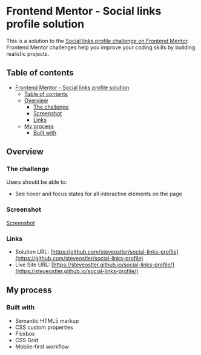 # Frontend Mentor - Social links profile solution

This is a solution to the [Social links profile challenge on Frontend Mentor](https://www.frontendmentor.io/challenges/social-links-profile-UG32l9m6dQ). Frontend Mentor challenges help you improve your coding skills by building realistic projects. 

## Table of contents

- [Frontend Mentor - Social links profile solution](#frontend-mentor---social-links-profile-solution)
  - [Table of contents](#table-of-contents)
  - [Overview](#overview)
    - [The challenge](#the-challenge)
    - [Screenshot](#screenshot)
    - [Links](#links)
  - [My process](#my-process)
    - [Built with](#built-with)


## Overview

### The challenge

Users should be able to:

- See hover and focus states for all interactive elements on the page

### Screenshot

[Screenshot](./assets/images/screenshot.png)


### Links

- Solution URL: [https://github.com/steveostler/social-links-profile](https://github.com/steveostler/social-links-profile)
- Live Site URL: [https://steveostler.github.io/social-links-profile/](https://steveostler.github.io/social-links-profile/)

## My process

### Built with

- Semantic HTML5 markup
- CSS custom properties
- Flexbox
- CSS Grid
- Mobile-first workflow

